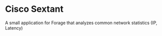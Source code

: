 # Cisco Sextant

A small application for Forage that analyzes common network statistics (IP, Latency)